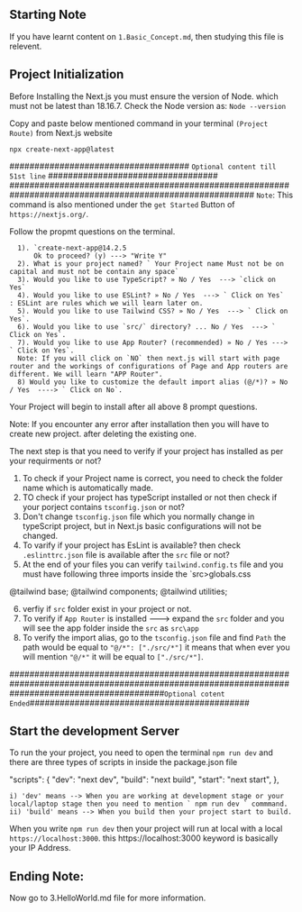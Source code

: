 ## Starting Note
If you have learnt content on `1.Basic_Concept.md`, then studying this file is relevent.

## Project Initialization 

Before Installing the Next.js you must ensure the version of Node. which must not be latest than 18.16.7. 
Check the Node version as: `Node --version`

Copy and paste below mentioned command in your terminal `(Project Route)` from Next.js website  

` npx create-next-app@latest `

#################################### `Optional content till 51st line` ##################################
#########################################################################################################
  `Note`: This command is also mentioned under the `get Started` Button of `https://nextjs.org/`.

  Follow the propmt questions on the terminal. 
 
      1). `create-next-app@14.2.5
          Ok to proceed? (y) ---> "Write Y"
      2). What is your project named? ` Your Project name Must not be on capital and must not be contain any space`
      3). Would you like to use TypeScript? » No / Yes  ---> `click on Yes`
      4). Would you like to use ESLint? » No / Yes  ---> ` Click on Yes`  : ESLint are rules which we will learn later on. 
      5). Would you like to use Tailwind CSS? » No / Yes  ---> ` Click on Yes`.
      6). Would you like to use `src/` directory? ... No / Yes  ---> ` Click on Yes`. 
      7). Would you like to use App Router? (recommended) » No / Yes ---> ` Click on Yes`. 
      Note: If you will click on `NO` then next.js will start with page router and the workings of configurations of Page and App routers are different. We will learn "APP Router". 
      8) Would you like to customize the default import alias (@/*)? » No / Yes  ----> ` Click on No`.

Your Project will begin to install after all above 8 prompt questions. 

  Note: If you encounter any error after installation then you will have to create new project. after deleting the existing one. 

The next step is that you need to verify if your project has installed as per your requirments or not?  

  1. To check if your Project name is correct, you need to check the folder name which is automatically made. 
  2. TO check if your project has typeScript installed or not then check if your porject contains `tsconfig.json` or not? 
  3. Don't change `tsconfig.json` file which you normally change in typeScript project, but in Next.js basic configurations will not be changed.  
  4. To varify if your project has EsLint is available? then check `.eslinttrc.json` file is available after the `src` file or not? 
  5. At the end of your files you can verify `tailwind.config.ts` file and you must have following three imports inside the `src>globals.css

  @tailwind base;
  @tailwind components;
  @tailwind utilities;

  6. verfiy if `src` folder exist in your project or not. 
  7. To verify if `App Router` is installed ---> expand the `src` folder and you will see the app folder inside the `src` as `src\app`
  8. To verify the import alias, go to the `tsconfig.json` file and find `Path` the path would be equal to ` "@/*": ["./src/*"] ` it means that when ever you will mention ` "@/*" ` it will be equal to ` ["./src/*"] `. 

###############################################################################################################################################`Optional cotent Ended`############################################

## Start the development Server
To run the your project, you need to open the terminal `npm run dev` and there are three types of scripts in inside the package.json file

"scripts": {
    "dev": "next dev",
    "build": "next build",
    "start": "next start",
  }, 

    i) 'dev' means --> When you are working at development stage or your local/laptop stage then you need to mention ` npm run dev ` commmand. 
    ii) 'build' means --> When you build then your project start to build. 

When you write `npm run dev` then your project will run at local with a local 
`https://localhost:3000`. this https://localhost:3000 keyword is basically your IP Address. 

## Ending Note:
Now go to 3.HelloWorld.md file for more information.


